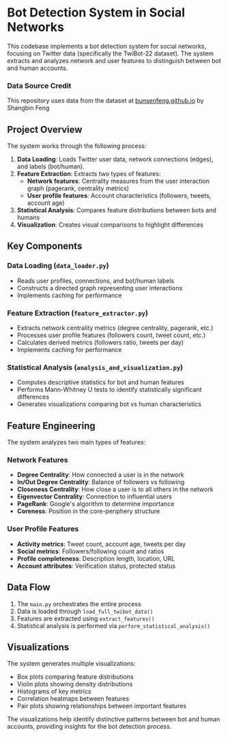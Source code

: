 # Bot Detection System in Social Networks

This codebase implements a bot detection system for social networks, focusing on Twitter data (specifically the TwiBot-22 dataset). The system extracts and analyzes network and user features to distinguish between bot and human accounts.
### Data Source Credit
This repository uses data from the dataset at [bunsenfeng.github.io](https://bunsenfeng.github.io/) by Shangbin Feng
## Project Overview

The system works through the following process:

1. **Data Loading**: Loads Twitter user data, network connections (edges), and labels (bot/human).
2. **Feature Extraction**: Extracts two types of features:
   - **Network features**: Centrality measures from the user interaction graph (pagerank, centrality metrics)
   - **User profile features**: Account characteristics (followers, tweets, account age)
3. **Statistical Analysis**: Compares feature distributions between bots and humans
4. **Visualization**: Creates visual comparisons to highlight differences

## Key Components

### Data Loading (`data_loader.py`)
- Reads user profiles, connections, and bot/human labels
- Constructs a directed graph representing user interactions
- Implements caching for performance

### Feature Extraction (`feature_extractor.py`)
- Extracts network centrality metrics (degree centrality, pagerank, etc.)
- Processes user profile features (followers count, tweet count, etc.)
- Calculates derived metrics (followers ratio, tweets per day)
- Implements caching for performance

### Statistical Analysis (`analysis_and_visualization.py`)
- Computes descriptive statistics for bot and human features
- Performs Mann-Whitney U tests to identify statistically significant differences
- Generates visualizations comparing bot vs human characteristics

## Feature Engineering

The system analyzes two main types of features:

### Network Features
- **Degree Centrality**: How connected a user is in the network
- **In/Out Degree Centrality**: Balance of followers vs following
- **Closeness Centrality**: How close a user is to all others in the network
- **Eigenvector Centrality**: Connection to influential users
- **PageRank**: Google's algorithm to determine importance
- **Coreness**: Position in the core-periphery structure

### User Profile Features
- **Activity metrics**: Tweet count, account age, tweets per day
- **Social metrics**: Followers/following count and ratios
- **Profile completeness**: Description length, location, URL
- **Account attributes**: Verification status, protected status

## Data Flow

1. The `main.py` orchestrates the entire process
2. Data is loaded through `load_full_twibot_data()`
3. Features are extracted using `extract_features()`
4. Statistical analysis is performed via `perform_statistical_analysis()`

## Visualizations

The system generates multiple visualizations:
- Box plots comparing feature distributions
- Violin plots showing density distributions
- Histograms of key metrics
- Correlation heatmaps between features
- Pair plots showing relationships between important features

The visualizations help identify distinctive patterns between bot and human accounts, providing insights for the bot detection process.